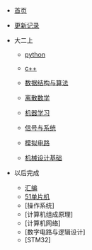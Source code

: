 * [首页]()
* [更新记录](md/essay/更新记录.md)

* 大二上
    * [python](md/essay/python.md)   

    * [c++](md/essay/c++.md)

    * [数据结构与算法](md/essay/数据结构与算法.md)

    * [离散数学](md/essay/离散数学.md)

    * [机器学习](md/essay/机器学习.md)

    * [信号与系统](md/essay/信号与系统.md)
    
    * [模拟电路](md/essay/模拟电路.md)

    * [机械设计基础](md/essay/机械设计基础.md)
    
* 以后完成
    * [汇编](md/essay/汇编.md)
    * [51单片机](md/essay/51单片机.md)
    * [操作系统]
    * [计算机组成原理]
    * [计算机网络]
    * [数字电路与逻辑设计]
    * [STM32]